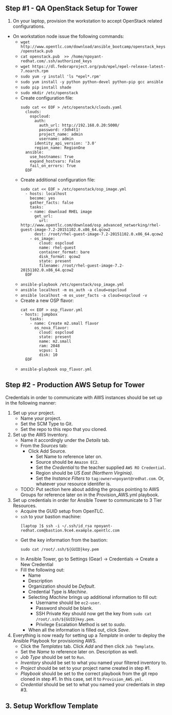 ## Step #1 - QA OpenStack Setup for Tower
1. On your laptop, provision the workstation to accept OpenStack related configurations.
  * On workstation node issue the following commands: 
    * `wget http://www.opentlc.com/download/ansible_bootcamp/openstack_keys/openstack.pub`
    * `cat openstack.pub  >> /home/npoyant-redhat.com/.ssh/authorized_keys`
    * `wget https://dl.fedoraproject.org/pub/epel/epel-release-latest-7.noarch.rpm`
    * `sudo yum -y install 'ls *epel*.rpm'`
    * `sudo yum install -y python python-devel python-pip gcc ansible`
    * `sudo pip install shade`
    * `sudo mkdir /etc/openstack`
    * Create configuration file:
      ```
      sudo cat << EOF > /etc/openstack/clouds.yaml
        clouds:
          ospcloud:
            auth:
              auth_url: http://192.168.0.20:5000/
              password: r3dh4t1!
              project_name: admin
              username: admin
            identity_api_version: '3.0'
            region_name: RegionOne
        ansible:
          use_hostnames: True
          expand_hostvars: False
          fail_on_errors: True
        EOF
        ```
    * Create additional configuration file:
      ```
      sudo cat << EOF > /etc/openstack/osp_image.yml
        - hosts: localhost
          become: yes
          gather_facts: false
          tasks:
          - name: download RHEL image
            get_url:
              url: http://www.opentlc.com/download/osp_advanced_networking/rhel-guest-image-7.2-20151102.0.x86_64.qcow2
            dest: /root/rhel-guest-image-7.2-20151102.0.x86_64.qcow2
          - os_image:
              cloud: ospcloud
              name: rhel-guest
              container_format: bare
              disk_format: qcow2
              state: present
              filename: /root/rhel-guest-image-7.2-20151102.0.x86_64.qcow2
        EOF
        ```
    * `ansible-playbook /etc/openstack/osp_image.yml`
    * `ansible localhost -m os_auth -a cloud=ospcloud`
    * `ansible localhost -m os_user_facts -a cloud=ospcloud -v`
    * Create a new OSP flavor:
      ```
      cat << EOF > osp_flavor.yml
      - hosts: jumpbox
          tasks:
          - name: Create m2.small flavor
            os_nova_flavor:
              cloud: ospcloud
              state: present
              name: m2.small
              ram: 2048
              vcpus: 1
              disk: 10
        EOF
      ```
    * `ansible-playbook osp_flavor.yml`

## Step #2 - Production AWS Setup for Tower

Credentials in order to communicate with AWS instances should be set up in the following manner:

1. Set up your project.
    * Name your project.
    * Set the SCM Type to Git.
    * Set the repo to this repo that you cloned.
2. Set up the AWS Inventory.
    * Name it accordingly under the *Details* tab.
    * From the *Sources* tab:
      * Click Add Source.  
        * Set Name to reference later on.
        * Source should be `Amazon EC2`.
        * Set the *Credential* to the teacher supplied `AWS RO Credential`.
        * Region should be *US East (Northern Virginia)*.
        * Set the *Instance Filters* to `tag:owner=npoyant@redhat.com`.  Or, whatever your resource identifer is.
    * TODO: Put section here about adding the groups pointing to AWS Groups for reference later on in the Provision_AWS.yml playbook.
3. Set up credentials in order for Ansible Tower to communicate to 3 Tier Resources.
    * Acquire the GUID setup from OpenTLC.
    * `ssh` to your bastion machine:
      ```
      [laptop ]$ ssh -i ~/.ssh/id_rsa npoyant-redhat.com@bastion.9ce4.example.opentlc.com
      ```
    * Get the key information from the bastion:
      ```
      sudo cat /root/.ssh/${GUID}key.pem 
      ```
    * In Ansible Tower, go to Settings (Gear) -> Credentials -> Create a New Credential
    * Fill the following out:
      * Name
      * Description
      * Organization should be *Default*.
      * Credential Type is *Machine*.
      * Selecting *Machine* brings up additional information to fill out:
        * Username should be `ec2-user`.
        * Password should be blank.
        * SSH Private Key should now get the key from `sudo cat /root/.ssh/${GUID}key.pem`.
        * Privilege Escalation Method is set to *sudo*.
      * When all the information is filled out, click *Save*.
4. Everything is now ready for setting up a *Template* in order to deploy the Ansible Playbook for provisioning AWS.
    * Click the *Templates* tab.  Click *Add* and then click `Job Template`.
    * Set the *Name* to reference later on.  Description as well.
    * *Job Type* should be set to `Run`.
    * *Inventory* should be set to what you named your filtered inventory to.
    * *Project* should be set to your project name created in step #1.
    * *Playbook* should be set to the correct playbook from the git repo cloned in step #1.  In this case, set it to `Provision_AWS.yml`.
    * *Credential* should be set to what you named your credentials in step #3.

## 3. Setup Workflow Template



